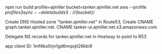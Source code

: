 npm run build
profile=ajmiller
bucket=tanker.ajmiller.net
aws --profile ${profile} s3 sync --delete build s3://${bucket}/


Create DNS Hosted zone "tanker.ajmiller.net" in Route53,
Create CNAME graph.tanker.ajmiller.net. CNAME tanker-ui.ajmiller.net.s3.amazonaws.com

Delegate NS records for tanker.ajmiller.net in Hostway to point to R53

app client ID: 1mf4bo0rjn1gd6mqojit26kbi9
